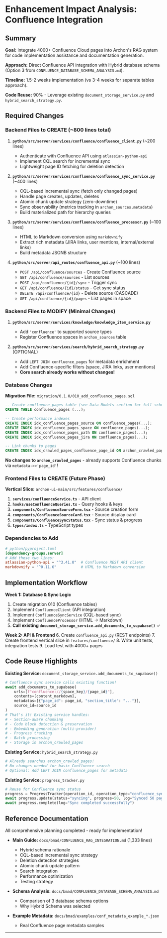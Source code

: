 # Enhancement Impact Analysis: Confluence Integration

## Summary

**Goal:** Integrate 4000+ Confluence Cloud pages into Archon's RAG system for code implementation assistance and documentation generation.

**Approach:** Direct Confluence API integration with Hybrid database schema (Option 3 from `CONFLUENCE_DATABASE_SCHEMA_ANALYSIS.md`).

**Timeline:** 1.5-2 weeks implementation (vs 3-4 weeks for separate tables approach).

**Code Reuse:** 90% - Leverage existing `document_storage_service.py` and `hybrid_search_strategy.py`.

## Required Changes

### Backend Files to CREATE (~800 lines total)

1. **`python/src/server/services/confluence/confluence_client.py`** (~200 lines)
   - Authenticate with Confluence API using `atlassian-python-api`
   - Implement CQL search for incremental sync
   - Lightweight page ID fetching for deletion detection

2. **`python/src/server/services/confluence/confluence_sync_service.py`** (~400 lines)
   - CQL-based incremental sync (fetch only changed pages)
   - Handle page creates, updates, deletes
   - Atomic chunk update strategy (zero-downtime)
   - Sync observability (metrics tracking in `archon_sources.metadata`)
   - Build materialized path for hierarchy queries

3. **`python/src/server/services/confluence/confluence_processor.py`** (~100 lines)
   - HTML to Markdown conversion using `markdownify`
   - Extract rich metadata (JIRA links, user mentions, internal/external links)
   - Build metadata JSONB structure

4. **`python/src/server/api_routes/confluence_api.py`** (~100 lines)
   - `POST /api/confluence/sources` - Create Confluence source
   - `GET /api/confluence/sources` - List sources
   - `POST /api/confluence/{id}/sync` - Trigger sync
   - `GET /api/confluence/{id}/status` - Get sync status
   - `DELETE /api/confluence/{id}` - Delete source (CASCADE)
   - `GET /api/confluence/{id}/pages` - List pages in space

### Backend Files to MODIFY (Minimal Changes)

1. **`python/src/server/services/knowledge/knowledge_item_service.py`**
   - Add `'confluence'` to supported source types
   - Register Confluence spaces in `archon_sources` table

2. **`python/src/server/services/search/hybrid_search_strategy.py`** (OPTIONAL)
   - Add `LEFT JOIN confluence_pages` for metadata enrichment
   - Add Confluence-specific filters (space, JIRA links, user mentions)
   - **Core search already works without changes!**

### Database Changes

**Migration File:** `migration/0.1.0/010_add_confluence_pages.sql`

```sql
-- Create confluence_pages table (see Data Models section for full schema)
CREATE TABLE confluence_pages (...);

-- Create performance indexes
CREATE INDEX idx_confluence_pages_source ON confluence_pages(...);
CREATE INDEX idx_confluence_pages_space ON confluence_pages(...);
CREATE INDEX idx_confluence_pages_path ON confluence_pages(...);
CREATE INDEX idx_confluence_pages_jira ON confluence_pages(...);

-- Link chunks to pages
CREATE INDEX idx_crawled_pages_confluence_page_id ON archon_crawled_pages(...);
```

**No changes to `archon_crawled_pages`** - already supports Confluence chunks via `metadata->>'page_id'`!

### Frontend Files to CREATE (Future Phase)

**Vertical Slice:** `archon-ui-main/src/features/confluence/`

1. **`services/confluenceService.ts`** - API client
2. **`hooks/useConfluenceQueries.ts`** - Query hooks & keys
3. **`components/ConfluenceSourceForm.tsx`** - Source creation form
4. **`components/ConfluenceSourceCard.tsx`** - Source display card
5. **`components/ConfluenceSyncStatus.tsx`** - Sync status & progress
6. **`types/index.ts`** - TypeScript types

### Dependencies to Add

```toml
# python/pyproject.toml
[dependency-groups.server]
# Add these two lines:
atlassian-python-api = "^3.41.0"  # Confluence REST API client
markdownify = "^0.11.6"           # HTML to Markdown conversion
```

## Implementation Workflow

**Week 1: Database & Sync Logic**
1. Create migration 010 (Confluence tables)
2. Implement `ConfluenceClient` (API integration)
3. Implement `ConfluenceSyncService` (CQL-based sync)
4. Implement `ConfluenceProcessor` (HTML → Markdown)
5. **Call existing `document_storage_service.add_documents_to_supabase()`** ✓

**Week 2: API & Frontend**
6. Create `confluence_api.py` (REST endpoints)
7. Create frontend vertical slice in `features/confluence/`
8. Write unit tests, integration tests
9. Load test with 4000+ pages

## Code Reuse Highlights

**Existing Service:** `document_storage_service.add_documents_to_supabase()`
```python
# Confluence sync service calls existing function!
await add_documents_to_supabase(
    urls=[f"confluence://{space_key}/{page_id}"],
    contents=[content_markdown],
    metadatas=[{"page_id": page_id, "section_title": "..."}],
    source_id=source_id
)
# That's it! Existing service handles:
# - Section-aware chunking
# - Code block detection & preservation
# - Embedding generation (multi-provider)
# - Progress tracking
# - Batch processing
# - Storage in archon_crawled_pages
```

**Existing Service:** `hybrid_search_strategy.py`
```python
# Already searches archon_crawled_pages!
# No changes needed for basic Confluence search
# Optional: Add LEFT JOIN confluence_pages for metadata
```

**Existing Service:** `progress_tracker.py`
```python
# Reuse for Confluence sync status
progress = ProgressTracker(operation_id, operation_type="confluence_sync")
await progress.update(status="syncing", progress=50, log="Synced 50 pages")
await progress.complete(log="Sync completed successfully")
```

## Reference Documentation

All comprehensive planning completed - ready for implementation!

- **Main Guide:** `docs/bmad/CONFLUENCE_RAG_INTEGRATION.md` (1,333 lines)
  - Hybrid schema rationale
  - CQL-based incremental sync strategy
  - Deletion detection strategies
  - Atomic chunk update pattern
  - Search integration
  - Performance optimization
  - Testing strategy

- **Schema Analysis:** `docs/bmad/CONFLUENCE_DATABASE_SCHEMA_ANALYSIS.md`
  - Comparison of 3 database schema options
  - Why Hybrid Schema was selected

- **Example Metadata:** `docs/bmad/examples/conf_metadata_example_*.json`
  - Real Confluence page metadata samples

---
